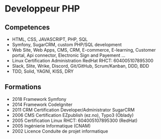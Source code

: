 # Developpeur PHP

## Competences

- HTML, CSS, JAVASCRIPT, PHP, SQL
- Symfony, SugarCRM, custom PHP/SQL development
- Web Site, Web Apps, CMS, CRM, E-commerce, E-learning, Customer portal, Api connector, Electronic Sign and Payement ...
- Linux Certification Administration RedHat RHCT: 604005107895300
- Slack, Slite, Wrike, Discord, Git/GitHub, Scrum/Kanban, DDD, BDD 
- TDD, Solid, YAGNI, KISS, DRY

## Formations

- 2018 Framework Symfony
- 2014 Framework CodeIgniter
- 2011 CRM Certification Developer/Administrator SugarCRM
- 2006 CMS Certification EZpublish (ez.no), Typo3 (Oblady)
- 2005 Certification Linux RHCT: 604005107895300 (RedHat)
- 2005 Ingénierie Informatique (CNAM)
- 2002 Licence Conduite de projet informatique